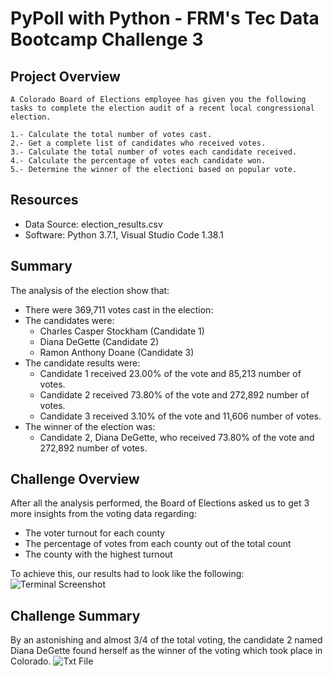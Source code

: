 # PyPoll with Python - FRM's Tec Data Bootcamp Challenge 3

## Project Overview
```
A Colorado Board of Elections employee has given you the following tasks to complete the election audit of a recent local congressional election.

1.- Calculate the total number of votes cast.
2.- Get a complete list of candidates who received votes.
3.- Calculate the total number of votes each candidate received.
4.- Calculate the percentage of votes each candidate won.
5.- Determine the winner of the electioni based on popular vote.
```
## Resources
- Data Source: election_results.csv
- Software: Python 3.7.1, Visual Studio Code 1.38.1

## Summary
The analysis of the election show that:
- There were 369,711 votes cast in the election:
- The candidates were:
  - Charles Casper Stockham (Candidate 1)
  - Diana DeGette (Candidate 2)
  - Ramon Anthony Doane (Candidate 3)
- The candidate results were:
  - Candidate 1 received 23.00% of the vote and 85,213 number of votes.
  - Candidate 2 received 73.80% of the vote and 272,892 number of votes.
  - Candidate 3 received 3.10% of the vote and 11,606 number of votes.
- The winner of the election was:
  - Candidate 2, Diana DeGette, who received 73.80% of the vote and 272,892 number of votes.

## Challenge Overview
After all the analysis performed, the Board of Elections asked us to get 3 more insights from the voting data regarding:
  - The voter turnout for each county
  - The percentage of votes from each county out of the total count
  - The county with the highest turnout

To achieve this, our results had to look like the following:
![Terminal Screenshot](https://user-images.githubusercontent.com/96660344/158031861-785bae1e-a00e-434b-a1ee-5858856742f4.png)

## Challenge Summary
By an astonishing and almost 3/4 of the total voting, the candidate 2 named Diana DeGette found herself as the winner of the voting which took place in Colorado.
![Txt File](https://user-images.githubusercontent.com/96660344/158031858-e07bed50-8232-4408-a851-2d386c7c7a3c.png)
